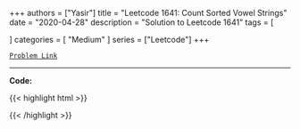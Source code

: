 
+++
authors = ["Yasir"]
title = "Leetcode 1641: Count Sorted Vowel Strings"
date = "2020-04-28"
description = "Solution to Leetcode 1641"
tags = [
    
]
categories = [
    "Medium"
]
series = ["Leetcode"]
+++



[`Problem Link`](https://leetcode.com/problems/count-sorted-vowel-strings/description/)

---

**Code:**

{{< highlight html >}}

{{< /highlight >}}

